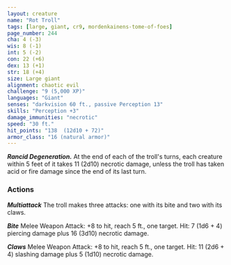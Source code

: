 ```yaml
---
layout: creature
name: "Rot Troll"
tags: [large, giant, cr9, mordenkainens-tome-of-foes]
page_number: 244
cha: 4 (-3)
wis: 8 (-1)
int: 5 (-2)
con: 22 (+6)
dex: 13 (+1)
str: 18 (+4)
size: Large giant
alignment: chaotic evil
challenge: "9 (5,000 XP)"
languages: "Giant"
senses: "darkvision 60 ft., passive Perception 13"
skills: "Perception +3"
damage_immunities: "necrotic"
speed: "30 ft."
hit_points: "138  (12d10 + 72)"
armor_class: "16 (natural armor)"
---
```


***Rancid Degeneration.*** At the end of each of the troll's turns, each creature within 5 feet of it takes 11 (2d10) necrotic damage, unless the troll has taken acid or fire damage since the end of its last turn.

### Actions

***Multiattack*** The troll makes three attacks: one with its bite and two with its claws.

***Bite*** Melee Weapon Attack: +8 to hit, reach 5 ft., one target. Hit: 7 (1d6 + 4) piercing damage plus 16 (3d10) necrotic damage.

***Claws*** Melee Weapon Attack: +8 to hit, reach 5 ft., one target. Hit: 11 (2d6 + 4) slashing damage plus 5 (1d10) necrotic damage.